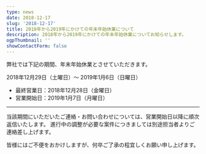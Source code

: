 ```yaml
---
type: news
date: 2018-12-17
slug: '2018-12-17'
title: 2018年から2019年にかけての年末年始休業について
description: 2018年から2019年にかけての年末年始休業についてお知らせします。
ogpThumbnail: ''
showContactForm: false
---
```

弊社では下記の期間、年末年始休業とさせていただきます。

2018年12月29日（土曜日）〜 2019年1月6日（日曜日） 

* 最終営業日：2018年12月28日（金曜日）                                           
* 営業開始日：2019年1月7日（月曜日） 

---

当該期間にいただいたご連絡・お問い合わせについては、営業開始日以降に順次返信いたします。
進行中の調整が必要な案件につきましては別途担当者よりご連絡差し上げます。

皆様にはご不便をおかけしますが、何卒ご了承の程宜しくお願い申し上げます。
